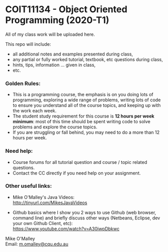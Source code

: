 # COIT11134 - Object Oriented Programming (2020-T1)

All of my class work will be uploaded here.

This repo will include:
* all additional notes and examples presented during class,
* any partial or fully worked tutorial, textbook, etc questions during class,
* hints, tips, information ... given in class,
* etc.

### Golden Rules:
* This is a programming course, the emphasis is on you doing lots of programming, exploring a wide range of problems, writing lots of code to ensure you understand all of the course topics, and keeping up with the work each week.
* The student study requirement for this course is **12 hours per week minimum**: most of this time should be spent writing code to solve problems and explore the course topics.
* If you are struggling or fall behind, you may need to do a more than 12 hours per week.

### Need help:
* Course forums for all tutorial question and course / topic related questions.
* Contact the CC directly if you need help on your assignment.

### Other useful links:
* Mike O'Malley's Java Videos:
<br>http://tinyurl.com/MikesJavaVideos

* Github basics where I show you 2 ways to use Github (web browser, command line) and briefly discuss
other ways (Netbeans, Eclipse, dev your own Github Client, etc):
<br>https://www.youtube.com/watch?v=A30iwpDbkwc

Mike O'Malley
<br>Email: m.omalley@cqu.edu.au


